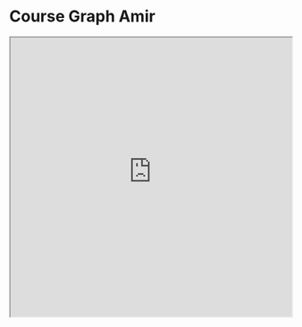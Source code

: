 # Course Graph Amir

<iframe allow="fullscreen" style="width: 100%!important; height: 500px;" src="https://prime-applets.ewi.tudelft.nl/graph/CT1000/Amir?lecture=undefined&view=all" allowfullscreen></iframe>